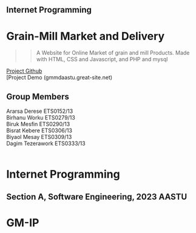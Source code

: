 ## Internet Programming

# Grain-Mill Market and Delivery 
>
>> A Website for Online Market of grain and mill Products.
>> Made with HTML, CSS and Javascript, and PHP and mysql
>

[Project Github](https://github.com/Birhanu-worku1811/Grain-and-Mill-Market-and-Delivery-System) <br>
[Project Demo (gmmdaastu.great-site.net) <br>


## Group Members

Ararsa Derese ETS0152/13 <br>
Birhanu Worku ETS0279/13 <br>
Biruk Mesfin  ETS0290/13 <br>
Bisrat Kebere  ETS0306/13 <br>
Biyaol Mesay  ETS0309/13  <br> 
Dagim Tezerawork ETS0333/13 <br> <br>

# Internet Programming
## Section A, Software Engineering, 2023 AASTU
# GM-IP
